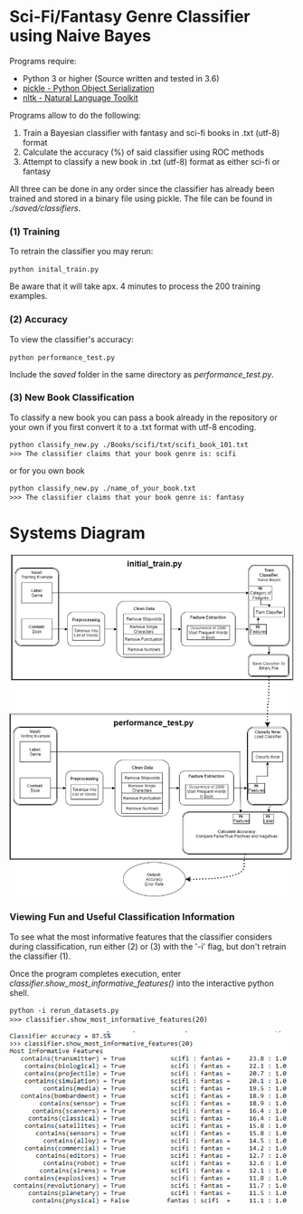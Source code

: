 # Sci-Fi/Fantasy Genre Classifier using Naive Bayes
Programs require: 
* Python 3 or higher (Source written and tested in 3.6)
* [pickle - Python Object Serialization](https://docs.python.org/3/library/pickle.html)
* [nltk - Natural Language Toolkit](http://www.nltk.org/install.html)

Programs allow to do the following:
1. Train a Bayesian classifier with fantasy and sci-fi books in .txt (utf-8) format
2. Calculate the accuracy (%) of said classifier using ROC methods
3. Attempt to classify a new book in .txt (utf-8) format as either sci-fi or fantasy

All three can be done in any order since the classifier has already been 
trained and stored in a binary file using pickle. The file can be found 
in *./saved/classifiers*. 


### (1) Training
To retrain the classifier you may rerun:

`python inital_train.py`

Be aware that it will take apx. 4 minutes to process the 200 training examples. 

### (2) Accuracy
To view the classifier's accuracy:

`python performance_test.py`

Include the *saved* folder in the same directory as *performance_test.py*. 

### (3) New Book Classification
To classify a new book you can pass a book already in the repository or your
own if you first convert it to a .txt format with utf-8 encoding.

```
python classify_new.py ./Books/scifi/txt/scifi_book_101.txt
>>> The classifier claims that your book genre is: scifi
```

or for you own book

```
python classify_new.py ./name_of_your_book.txt
>>> The classifier claims that your book genre is: fantasy
```

# Systems Diagram
![Alt text](./documentation/P1_diagram_png.png?raw=true "Systems Diagram")

### Viewing Fun and Useful Classification Information
To see what the most informative features that the classifier considers during
classification, run either (2) or (3) with the '-i' flag, but don't retrain the
classifier (1). 

Once the program completes execution, enter *classifier.show_most_informative_features()*
into the interactive python shell.
```
python -i rerun_datasets.py
>>> classifier.show_most_informative_features(20)
```
![Alt text](./documentation/20_most_informative.PNG?raw=true "20 Most Informative")
